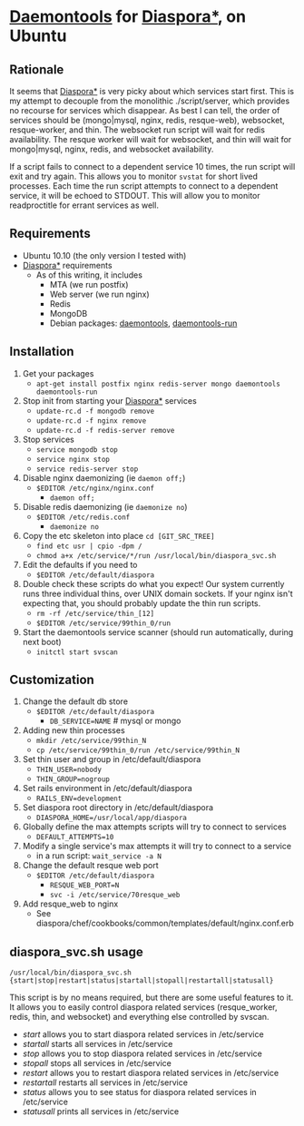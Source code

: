 [durl]:http://joindiaspora.com/ "Diaspora"
[daurl]:http://cr.yp.to/daemontools.html "Daemontools"
[dturl]:http://packages.ubuntu.com/da/maverick/daemontools
[drurl]:http://packages.ubuntu.com/da/maverick/daemontools-run
# [Daemontools][daurl] for [Diaspora\*][durl], on Ubuntu

## Rationale

It seems that [Diaspora\*][durl] is very picky about which services start
first. This is my attempt to decouple from the monolithic ./script/server,
which provides no recourse for services which disappear. As best I can tell,
the order of services should be (mongo|mysql, nginx, redis, resque-web),
websocket, resque-worker, and thin.  The websocket run script will wait for
redis availability. The resque worker will wait for websocket, and thin will
wait for mongo|mysql, nginx, redis, and websocket availability.

If a script fails to connect to a dependent service 10 times, the run script
will exit and try again. This allows you to monitor `svstat` for short lived
processes. Each time the run script attempts to connect to a dependent service,
it will be echoed to STDOUT. This will allow you to monitor readproctitle for
errant services as well.

## Requirements

+ Ubuntu 10.10 (the only version I tested with)
+ [Diaspora\*][durl] requirements
    + As of this writing, it includes
        + MTA (we run postfix)
        + Web server (we run nginx)
        + Redis
        + MongoDB
        + Debian packages: [daemontools][dturl], [daemontools-run][drurl]

## Installation

1. Get your packages
    * `apt-get install postfix nginx redis-server mongo daemontools daemontools-run`
1. Stop init from starting your [Diaspora\*][durl] services
    * `update-rc.d -f mongodb remove`
    * `update-rc.d -f nginx remove`
    * `update-rc.d -f redis-server remove`
1. Stop services
    * `service mongodb stop`
    * `service nginx stop`
    * `service redis-server stop`
1. Disable nginx daemonizing (ie `daemon off;`)
    * `$EDITOR /etc/nginx/nginx.conf`
		* `daemon off;`
1. Disable redis daemonizing (ie `daemonize no`)
    * `$EDITOR /etc/redis.conf`
		* `daemonize no`
1. Copy the etc skeleton into place
`cd [GIT_SRC_TREE]`
    * `find etc usr | cpio -dpm /`
    * `chmod a+x /etc/service/*/run /usr/local/bin/diaspora_svc.sh`
1. Edit the defaults if you need to
    * `$EDITOR /etc/default/diaspora`
1. Double check these scripts do what you expect! Our system currently runs three individual thins, over UNIX domain sockets. If your nginx isn't expecting that, you should probably update the thin run scripts.
    * `rm -rf /etc/service/thin_[12]`
    * `$EDITOR /etc/service/99thin_0/run`
1. Start the daemontools service scanner (should run automatically, during next boot)
    * `initctl start svscan`

## Customization

1. Change the default db store
    * `$EDITOR /etc/default/diaspora`
		* `DB_SERVICE=NAME` # mysql or mongo
1. Adding new thin processes
    * `mkdir /etc/service/99thin_N`
    * `cp /etc/service/99thin_0/run /etc/service/99thin_N`
1. Set thin user and group in /etc/default/diaspora
    * `THIN_USER=nobody`
    * `THIN_GROUP=nogroup`
1. Set rails environment in /etc/default/diaspora
    * `RAILS_ENV=development`
1. Set diaspora root directory in /etc/default/diaspora
    * `DIASPORA_HOME=/usr/local/app/diaspora`
1. Globally define the max attempts scripts will try to connect to services
    * `DEFAULT_ATTEMPTS=10`
1. Modify a single service's max attempts it will try to connect to a service
    * in a run script: `wait_service -a N`
1. Change the default resque web port
    * `$EDITOR /etc/default/diaspora`
		* `RESQUE_WEB_PORT=N`
		* `svc -i /etc/service/70resque_web`
1. Add resque\_web to nginx
    * See diaspora/chef/cookbooks/common/templates/default/nginx.conf.erb

## diaspora\_svc.sh usage

`/usr/local/bin/diaspora_svc.sh {start|stop|restart|status|startall|stopall|restartall|statusall}`

This script is by no means required, but there are some useful features to it.
It allows you to easily control diaspora related services (resque\_worker,
redis, thin, and websocket) and everything else controlled by svscan.

+ *start* allows you to start diaspora related services in /etc/service
+ *startall* starts all services in /etc/service
+ *stop* allows you to stop diaspora related services in /etc/service
+ *stopall* stops all services in /etc/service
+ *restart* allows you to restart diaspora related services in /etc/service
+ *restartall* restarts all services in /etc/service
+ *status* allows you to see status for diaspora related services in /etc/service
+ *statusall* prints all services in /etc/service

